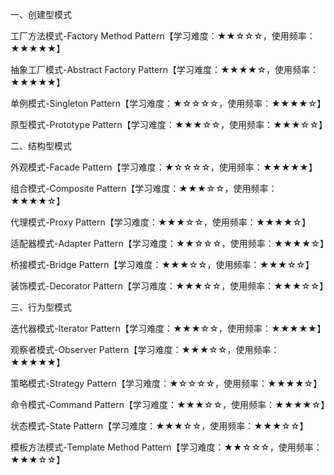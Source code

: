 一、创建型模式
 
工厂方法模式-Factory Method Pattern【学习难度：★★☆☆☆，使用频率：★★★★★】
 
抽象工厂模式-Abstract  Factory Pattern【学习难度：★★★★☆，使用频率：★★★★★】
 
单例模式-Singleton Pattern【学习难度：★☆☆☆☆，使用频率：★★★★☆】
 
原型模式-Prototype Pattern【学习难度：★★★☆☆，使用频率：★★★☆☆】

二、结构型模式

外观模式-Facade Pattern【学习难度：★☆☆☆☆，使用频率：★★★★★】

组合模式-Composite Pattern【学习难度：★★★☆☆，使用频率：★★★★☆】

代理模式-Proxy Pattern【学习难度：★★★☆☆，使用频率：★★★★☆】

适配器模式-Adapter Pattern【学习难度：★★☆☆☆，使用频率：★★★★☆】

桥接模式-Bridge Pattern【学习难度：★★★☆☆，使用频率：★★★☆☆】

装饰模式-Decorator Pattern【学习难度：★★★☆☆，使用频率：★★★☆☆】

三、行为型模式
 
迭代器模式-Iterator Pattern【学习难度：★★★☆☆，使用频率：★★★★★】

观察者模式-Observer Pattern【学习难度：★★★☆☆，使用频率：★★★★★】

策略模式-Strategy Pattern【学习难度：★☆☆☆☆，使用频率：★★★★☆】

命令模式-Command Pattern【学习难度：★★★☆☆，使用频率：★★★★☆】

状态模式-State Pattern【学习难度：★★★☆☆，使用频率：★★★☆☆】

模板方法模式-Template Method Pattern【学习难度：★★☆☆☆，使用频率：★★★☆☆】


 
